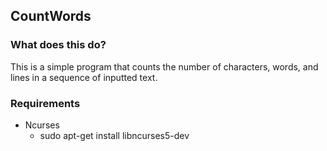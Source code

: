 ## CountWords

### What does this do?

This is a simple program that counts the number of characters, words, and lines in a sequence of inputted text.


### Requirements

- Ncurses
	- sudo apt-get install libncurses5-dev


